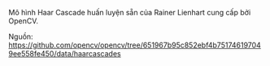 Mô hình Haar Cascade huấn luyện sẵn của Rainer Lienhart cung cấp bởi OpenCV.

Nguồn: https://github.com/opencv/opencv/tree/651967b95c852ebf4b751746197049ee558fe450/data/haarcascades
